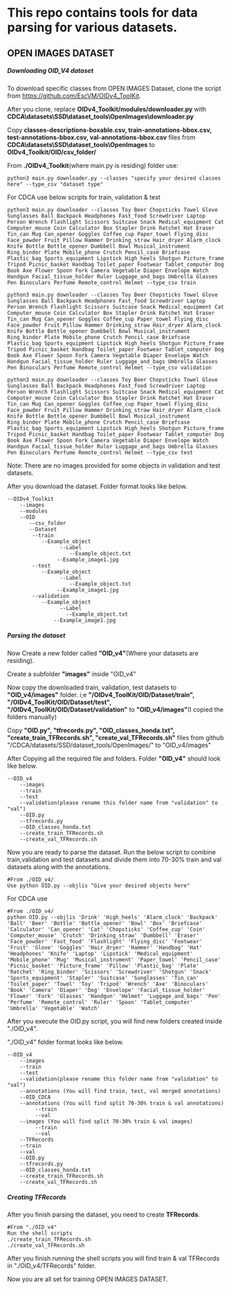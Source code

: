 # This repo contains tools for data parsing for various datasets.

## OPEN IMAGES DATASET

##### Downloading OID_V4 dataset
To download specific classes from OPEN IMAGES Dataset, clone the script from https://github.com/EscVM/OIDv4_ToolKit.

After you clone, replace **OIDv4_Toolkit/modules/downloader.py** with **CDCA\datasets\SSD\dataset_tools\OpenImages\downloader.py**

Copy **classes-descriptions-boxable.csv, train-annotations-bbox.csv, test-annotations-bbox.csv, val-annotations-bbox.csv** files from **CDCA\datasets\SSD\dataset_tools\OpenImages** to **OIDv4_Toolkit/OID/csv_folder/**

From **./OIDv4_Toolkit**(where main.py is residing) folder use:
```
python3 main.py downloader.py --classes "specify your desired classes here" --type_csv "dataset type"
```

For CDCA use below scripts for train, validation & test
```
python3 main.py downloader --classes Toy Beer Chopsticks Towel Glove Sunglasses Ball Backpack Headphones Fast_food Screwdriver Laptop Person Wrench Flashlight Scissors Suitcase Snack Medical_equipment Cat Computer_mouse Coin Calculator Box Stapler Drink Ratchet Hat Eraser Tin_can Mug Can_opener Goggles Coffee_cup Paper_towel Flying_disc Face_powder Fruit Pillow Hammer Drinking_straw Hair_dryer Alarm_clock Knife Bottle Bottle_opener Dumbbell Bowl Musical_instrument Ring_binder Plate Mobile_phone Crutch Pencil_case Briefcase Plastic_bag Sports_equipment Lipstick High_heels Shotgun Picture_frame Tripod Picnic_basket Handbag Toilet_paper Footwear Tablet_computer Dog Book Axe Flower Spoon Fork Camera Vegetable Diaper Envelope Watch Handgun Facial_tissue_holder Ruler Luggage_and_bags Umbrella Glasses Pen Binoculars Perfume Remote_control Helmet --type_csv train

python3 main.py downloader --classes Toy Beer Chopsticks Towel Glove Sunglasses Ball Backpack Headphones Fast_food Screwdriver Laptop Person Wrench Flashlight Scissors Suitcase Snack Medical_equipment Cat Computer_mouse Coin Calculator Box Stapler Drink Ratchet Hat Eraser Tin_can Mug Can_opener Goggles Coffee_cup Paper_towel Flying_disc Face_powder Fruit Pillow Hammer Drinking_straw Hair_dryer Alarm_clock Knife Bottle Bottle_opener Dumbbell Bowl Musical_instrument Ring_binder Plate Mobile_phone Crutch Pencil_case Briefcase Plastic_bag Sports_equipment Lipstick High_heels Shotgun Picture_frame Tripod Picnic_basket Handbag Toilet_paper Footwear Tablet_computer Dog Book Axe Flower Spoon Fork Camera Vegetable Diaper Envelope Watch Handgun Facial_tissue_holder Ruler Luggage_and_bags Umbrella Glasses Pen Binoculars Perfume Remote_control Helmet --type_csv validation

python3 main.py downloader --classes Toy Beer Chopsticks Towel Glove Sunglasses Ball Backpack Headphones Fast_food Screwdriver Laptop Person Wrench Flashlight Scissors Suitcase Snack Medical_equipment Cat Computer_mouse Coin Calculator Box Stapler Drink Ratchet Hat Eraser Tin_can Mug Can_opener Goggles Coffee_cup Paper_towel Flying_disc Face_powder Fruit Pillow Hammer Drinking_straw Hair_dryer Alarm_clock Knife Bottle Bottle_opener Dumbbell Bowl Musical_instrument Ring_binder Plate Mobile_phone Crutch Pencil_case Briefcase Plastic_bag Sports_equipment Lipstick High_heels Shotgun Picture_frame Tripod Picnic_basket Handbag Toilet_paper Footwear Tablet_computer Dog Book Axe Flower Spoon Fork Camera Vegetable Diaper Envelope Watch Handgun Facial_tissue_holder Ruler Luggage_and_bags Umbrella Glasses Pen Binoculars Perfume Remote_control Helmet --type_csv test
```
Note: There are no images provided for some objects in validation and test datasets.

After you download the dataset. Folder format looks like below.
```
--OIDv4_Toolkit
	--images
	--modules
	--OID
	   --csv_folder
	   --Dataset
		--train
		   --Example_object
		         --Label
		            --Example_object.txt
			    --Example_image1.jpg
		--test
		   --Example_object
		         --Label
		            --Example_object.txt
			    --Example_image1.jpg
		--validation
		   --Example_object
		         --Label
		           --Example_object.txt
			   --Example_image1.jpg
```

##### Parsing the dataset

Now Create a new folder called **"OID_v4"**(Where your datasets are residing).

Create a subfolder **"images"** inside "OID_v4"

Now copy the downloaded train, validation, test datasets to **"OID_v4/images"** folder. i;e **"/OIDv4_ToolKit/OID/Dataset/train", "/OIDv4_ToolKit/OID/Dataset/test", "/OIDv4_ToolKit/OID/Dataset/validation"** to **"OID_v4/images"**(I copied the folders manually)

Copy **"OID.py", "tfrecords.py", "OID_classes_honda.txt", "create_train_TFRecords.sh", "create_val_TFRecords.sh"** files from github "/CDCA/datasets/SSD/dataset_tools/OpenImages/" to "OID_v4/images"

After Copying all the required file and folders. Folder **"OID_v4"** should look like below.

```
--OID_v4
    --images
	--train
	--test
	--validation(please rename this folder name from "validation" to "val")
    --OID.py
    --tfrecords.py 
    --OID_classes_honda.txt 
    --create_train_TFRecords.sh 
    --create_val_TFRecords.sh
```

Now you are ready to parse the dataset. Run the below script to combine train,validation and test datasets and divide them into 70-30% train and val datasets along with the annotations.

```
#From ./OID_v4/
Use python OID.py --objlis "Give your desired objects here"
```

For CDCA use 
```
#From ./OID_v4/
python OID.py --objlis 'Drink' 'High_heels' 'Alarm_clock' 'Backpack' 'Ball' 'Beer' 'Bottle' 'Bottle_opener' 'Bowl' 'Box' 'Briefcase' 'Calculator' 'Can_opener' 'Cat' 'Chopsticks' 'Coffee_cup' 'Coin' 'Computer_mouse' 'Crutch' 'Drinking_straw' 'Dumbbell' 'Eraser' 'Face_powder' 'Fast_food' 'Flashlight' 'Flying_disc' 'Footwear' 'Fruit' 'Glove' 'Goggles' 'Hair_dryer' 'Hammer' 'Handbag' 'Hat' 'Headphones' 'Knife' 'Laptop' 'Lipstick' 'Medical_equipment' 'Mobile_phone' 'Mug' 'Musical_instrument' 'Paper_towel' 'Pencil_case' 'Picnic_basket' 'Picture_frame' 'Pillow' 'Plastic_bag' 'Plate' 'Ratchet' 'Ring_binder' 'Scissors' 'Screwdriver' 'Shotgun' 'Snack' 'Sports_equipment' 'Stapler' 'Suitcase' 'Sunglasses' 'Tin_can' 'Toilet_paper' 'Towel' 'Toy' 'Tripod' 'Wrench' 'Axe' 'Binoculars' 'Book' 'Camera' 'Diaper' 'Dog' 'Envelope' 'Facial_tissue_holder' 'Flower' 'Fork' 'Glasses' 'Handgun' 'Helmet' 'Luggage_and_bags' 'Pen' 'Perfume' 'Remote_control' 'Ruler' 'Spoon' 'Tablet_computer' 'Umbrella' 'Vegetable' 'Watch'
```

After you execute the OID.py script, you will find new folders created inside "./OID_v4".

"./OID_v4" folder format looks like below.

```
--OID_v4
    --images
	--train
	--test
	--validation(please rename this folder name from "validation" to "val")
    --annotations (You will find train, test, val merged annotations)
    --OID_CDCA
	--annotations (You will find split 70-30% train & val annotations)
	     --train
	     --val
	--images (You will find split 70-30% train & val images)
	     --train
	     --val
    --TFRecords
	--train
	--val
    --OID.py
    --tfrecords.py 
    --OID_classes_honda.txt 
    --create_train_TFRecords.sh 
    --create_val_TFRecords.sh
```

##### Creating TFRecords

After you finish parsing the dataset, you need to create **TFRecords**.

```
#From "./OID_v4"
Run the shell scripts
./create_train_TFRecords.sh
./create_val_TFRecords.sh
```

After you finish running the shell scripts you will find train & val TFRecords in "./OID_v4/TFRecords" folder.

Now you are all set for training OPEN IMAGES DATASET.
